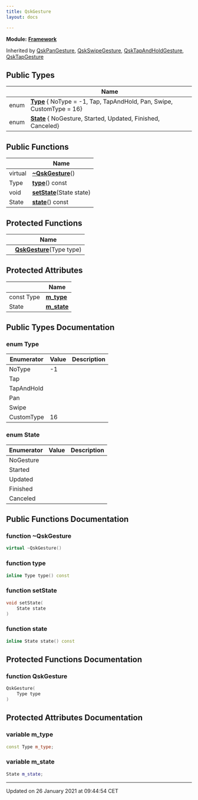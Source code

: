```yaml
---
title: QskGesture
layout: docs

---
```



**Module:** **[Framework](/docs/modules/group___framework/)**



Inherited by [QskPanGesture](/docs/classes/class_qsk_pan_gesture/), [QskSwipeGesture](/docs/classes/class_qsk_swipe_gesture/), [QskTapAndHoldGesture](/docs/classes/class_qsk_tap_and_hold_gesture/), [QskTapGesture](/docs/classes/class_qsk_tap_gesture/)

## Public Types

|                | Name           |
| -------------- | -------------- |
| enum| **[Type](/docs/classes/class_qsk_gesture/#enum-type)** { NoType = -1, Tap, TapAndHold, Pan, Swipe, CustomType = 16} |
| enum| **[State](/docs/classes/class_qsk_gesture/#enum-state)** { NoGesture, Started, Updated, Finished, Canceled} |

## Public Functions

|                | Name           |
| -------------- | -------------- |
| virtual | **[~QskGesture](/docs/classes/class_qsk_gesture/#function-~qskgesture)**() |
| Type | **[type](/docs/classes/class_qsk_gesture/#function-type)**() const |
| void | **[setState](/docs/classes/class_qsk_gesture/#function-setstate)**(State state) |
| State | **[state](/docs/classes/class_qsk_gesture/#function-state)**() const |

## Protected Functions

|                | Name           |
| -------------- | -------------- |
| | **[QskGesture](/docs/classes/class_qsk_gesture/#function-qskgesture)**(Type type) |

## Protected Attributes

|                | Name           |
| -------------- | -------------- |
| const Type | **[m_type](/docs/classes/class_qsk_gesture/#variable-m_type)**  |
| State | **[m_state](/docs/classes/class_qsk_gesture/#variable-m_state)**  |

## Public Types Documentation

### enum Type

| Enumerator | Value | Description |
| ---------- | ----- | ----------- |
| NoType | -1|   |
| Tap | |   |
| TapAndHold | |   |
| Pan | |   |
| Swipe | |   |
| CustomType | 16|   |




### enum State

| Enumerator | Value | Description |
| ---------- | ----- | ----------- |
| NoGesture | |   |
| Started | |   |
| Updated | |   |
| Finished | |   |
| Canceled | |   |




## Public Functions Documentation

### function ~QskGesture

```cpp
virtual ~QskGesture()
```


### function type

```cpp
inline Type type() const
```


### function setState

```cpp
void setState(
    State state
)
```


### function state

```cpp
inline State state() const
```


## Protected Functions Documentation

### function QskGesture

```cpp
QskGesture(
    Type type
)
```


## Protected Attributes Documentation

### variable m_type

```cpp
const Type m_type;
```


### variable m_state

```cpp
State m_state;
```


-------------------------------

Updated on 26 January 2021 at 09:44:54 CET